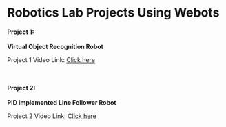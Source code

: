 # Robotics Lab Projects Using Webots
__Project 1:__<br><br>
__Virtual Object Recognition Robot__

Project 1 Video Link: [Click here](https://www.youtube.com/watch?v=E78QZ1Ntx1g)<br><br><br>

__Project 2:__<br><br>
__PID implemented Line Follower Robot__

Project 2 Video Link: [Click here](https://www.youtube.com/watch?v=50B5NLnoIjE)

